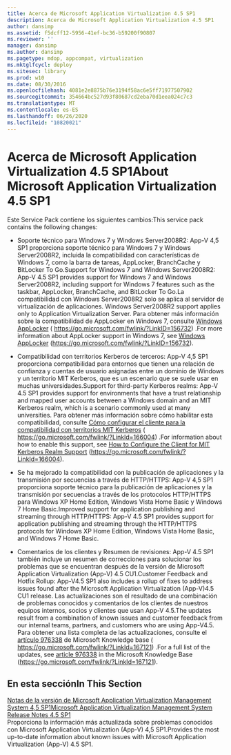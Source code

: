 ```yaml
---
title: Acerca de Microsoft Application Virtualization 4.5 SP1
description: Acerca de Microsoft Application Virtualization 4.5 SP1
author: dansimp
ms.assetid: f5dcff12-5956-41ef-bc36-b59200f90807
ms.reviewer: ''
manager: dansimp
ms.author: dansimp
ms.pagetype: mdop, appcompat, virtualization
ms.mktglfcycl: deploy
ms.sitesec: library
ms.prod: w10
ms.date: 08/30/2016
ms.openlocfilehash: 4081e2e8875b76e3194f58ac6e5ff71977507902
ms.sourcegitcommit: 354664bc527d93f80687cd2eba70d1eea024c7c3
ms.translationtype: MT
ms.contentlocale: es-ES
ms.lasthandoff: 06/26/2020
ms.locfileid: "10820021"
---
```

# <span data-ttu-id="406ef-103">Acerca de Microsoft Application Virtualization 4.5 SP1</span><span class="sxs-lookup"><span data-stu-id="406ef-103">About Microsoft Application Virtualization 4.5 SP1</span></span>


<span data-ttu-id="406ef-104">Este Service Pack contiene los siguientes cambios:</span><span class="sxs-lookup"><span data-stu-id="406ef-104">This service pack contains the following changes:</span></span>

-   <span data-ttu-id="406ef-105">Soporte técnico para Windows 7 y Windows Server2008R2: App-V 4,5 SP1 proporciona soporte técnico para Windows 7 y Windows Server2008R2, incluida la compatibilidad con características de Windows 7, como la barra de tareas, AppLocker, BranchCache y BitLocker To Go.</span><span class="sxs-lookup"><span data-stu-id="406ef-105">Support for Windows 7 and Windows Server2008R2: App-V 4.5 SP1 provides support for Windows 7 and Windows Server2008R2, including support for Windows 7 features such as the taskbar, AppLocker, BranchCache, and BitLocker To Go.</span></span><span data-ttu-id="406ef-106">La compatibilidad con Windows Server2008R2 solo se aplica al servidor de virtualización de aplicaciones.</span><span class="sxs-lookup"><span data-stu-id="406ef-106"> Windows Server2008R2 support applies only to Application Virtualization Server.</span></span> <span data-ttu-id="406ef-107">Para obtener más información sobre la compatibilidad de AppLocker en Windows 7, consulte [Windows AppLocker](https://go.microsoft.com/fwlink/?LinkID=156732) ( https://go.microsoft.com/fwlink/?LinkID=156732) .</span><span class="sxs-lookup"><span data-stu-id="406ef-107">For more information about AppLocker support in Windows 7, see [Windows AppLocker](https://go.microsoft.com/fwlink/?LinkID=156732) (https://go.microsoft.com/fwlink/?LinkID=156732).</span></span>

-   <span data-ttu-id="406ef-108">Compatibilidad con territorios Kerberos de terceros: App-V 4,5 SP1 proporciona compatibilidad para entornos que tienen una relación de confianza y cuentas de usuario asignadas entre un dominio de Windows y un territorio MIT Kerberos, que es un escenario que se suele usar en muchas universidades.</span><span class="sxs-lookup"><span data-stu-id="406ef-108">Support for third-party Kerberos realms: App-V 4.5 SP1 provides support for environments that have a trust relationship and mapped user accounts between a Windows domain and an MIT Kerberos realm, which is a scenario commonly used at many universities.</span></span> <span data-ttu-id="406ef-109">Para obtener más información sobre cómo habilitar esta compatibilidad, consulte [Cómo configurar el cliente para la compatibilidad con territorios MIT Kerberos](https://go.microsoft.com/fwlink/?LinkId=166004) ( https://go.microsoft.com/fwlink/?LinkId=166004) .</span><span class="sxs-lookup"><span data-stu-id="406ef-109">For information about how to enable this support, see [How to Configure the Client for MIT Kerberos Realm Support](https://go.microsoft.com/fwlink/?LinkId=166004) (https://go.microsoft.com/fwlink/?LinkId=166004).</span></span>

-   <span data-ttu-id="406ef-110">Se ha mejorado la compatibilidad con la publicación de aplicaciones y la transmisión por secuencias a través de HTTP/HTTPS: App-V 4,5 SP1 proporciona soporte técnico para la publicación de aplicaciones y la transmisión por secuencias a través de los protocolos HTTP/HTTPS para Windows XP Home Edition, Windows Vista Home Basic y Windows 7 Home Basic.</span><span class="sxs-lookup"><span data-stu-id="406ef-110">Improved support for application publishing and streaming through HTTP/HTTPS: App-V 4.5 SP1 provides support for application publishing and streaming through the HTTP/HTTPS protocols for Windows XP Home Edition, Windows Vista Home Basic, and Windows 7 Home Basic.</span></span>

-   <span data-ttu-id="406ef-111">Comentarios de los clientes y Resumen de revisiones: App-V 4.5 SP1 también incluye un resumen de correcciones para solucionar los problemas que se encuentran después de la versión de Microsoft Application Virtualization (App-V) 4.5 CU1.</span><span class="sxs-lookup"><span data-stu-id="406ef-111">Customer Feedback and Hotfix Rollup: App-V4.5 SP1 also includes a rollup of fixes to address issues found after the Microsoft Application Virtualization (App-V)4.5 CU1 release.</span></span> <span data-ttu-id="406ef-112">Las actualizaciones son el resultado de una combinación de problemas conocidos y comentarios de los clientes de nuestros equipos internos, socios y clientes que usan App-V 4.5.</span><span class="sxs-lookup"><span data-stu-id="406ef-112">The updates result from a combination of known issues and customer feedback from our internal teams, partners, and customers who are using App-V4.5.</span></span> <span data-ttu-id="406ef-113">Para obtener una lista completa de las actualizaciones, consulte el [artículo 976338](https://go.microsoft.com/fwlink/?LinkId=167121) de Microsoft Knowledge base ( https://go.microsoft.com/fwlink/?LinkId=167121) .</span><span class="sxs-lookup"><span data-stu-id="406ef-113">For a full list of the updates, see [article 976338](https://go.microsoft.com/fwlink/?LinkId=167121) in the Microsoft Knowledge Base (https://go.microsoft.com/fwlink/?LinkId=167121).</span></span>

## <span data-ttu-id="406ef-114">En esta sección</span><span class="sxs-lookup"><span data-stu-id="406ef-114">In This Section</span></span>


<a href="" id="microsoft-application-virtualization-management-system-release-notes-4-5-sp1"></a>[<span data-ttu-id="406ef-115">Notas de la versión de Microsoft Application Virtualization Management System 4,5 SP1</span><span class="sxs-lookup"><span data-stu-id="406ef-115">Microsoft Application Virtualization Management System Release Notes 4.5 SP1</span></span>](microsoft-application-virtualization-management-system-release-notes-45-sp1.md)  
<span data-ttu-id="406ef-116">Proporciona la información más actualizada sobre problemas conocidos con Microsoft Application Virtualization (App-V) 4,5 SP1.</span><span class="sxs-lookup"><span data-stu-id="406ef-116">Provides the most up-to-date information about known issues with Microsoft Application Virtualization (App-V) 4.5 SP1.</span></span>

 

 





